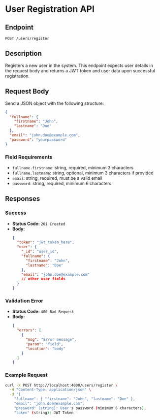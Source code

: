 # User Registration API

## Endpoint

`POST /users/register`

## Description

Registers a new user in the system. This endpoint expects user details in the request body and returns a JWT token and user data upon successful registration.

## Request Body

Send a JSON object with the following structure:

```json
{
  "fullname": {
    "firstname": "John",
    "lastname": "Doe"
  },
  "email": "john.doe@example.com",
  "password": "yourpassword"
}
```

### Field Requirements

- `fullname.firstname`: string, required, minimum 3 characters
- `fullname.lastname`: string, optional, minimum 3 characters if provided
- `email`: string, required, must be a valid email
- `password`: string, required, minimum 6 characters

## Responses

### Success

- **Status Code:** `201 Created`
- **Body:**
  ```json
  {
    "token": "jwt_token_here",
    "user": {
      "_id": "user_id",
      "fullname": {
        "firstname": "John",
        "lastname": "Doe"
      },
      "email": "john.doe@example.com"
      // other user fields
    }
  }
  ```

### Validation Error

- **Status Code:** `400 Bad Request`
- **Body:**
  ```json
  {
    "errors": [
      {
        "msg": "Error message",
        "param": "field",
        "location": "body"
      }
    ]
  }
  ```

### Example Request

```sh
curl -X POST http://localhost:4000/users/register \
  -H "Content-Type: application/json" \
  -d '{
    "fullname": { "firstname": "John", "lastname": "Doe" },
    "email": "john.doe@example.com",
    "password" (string): User's password (minimum 6 characters),
    "token" (string): JWT Token
```
